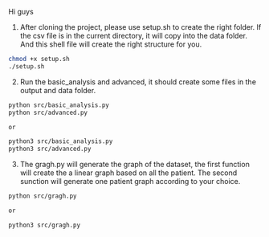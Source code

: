 Hi guys

1. After cloning the project, please use setup.sh to create the right folder. If the csv file is in the current directory, it will copy into the data folder. And this shell file will create the right structure for you.    
```bash
chmod +x setup.sh
./setup.sh
```
2. Run the basic_analysis and advanced, it should create some files in the output and data folder.
```bash
python src/basic_analysis.py
python src/advanced.py

or

python3 src/basic_analysis.py
python3 src/advanced.py
```
3. The gragh.py will generate the graph of the dataset, the first function will create the a linear graph based on all the patient. The second sunction will generate one patient graph according to your choice.
```bash
python src/gragh.py

or

python3 src/gragh.py
```
